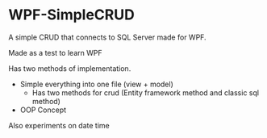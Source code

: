 # WPF-SimpleCRUD
A simple CRUD that connects to SQL Server made for WPF. 

Made as a test to learn WPF

Has two methods of implementation.
- Simple everything into one file (view + model)
  - Has two methods for crud (Entity framework method and classic sql method)
- OOP Concept

Also experiments on date time
